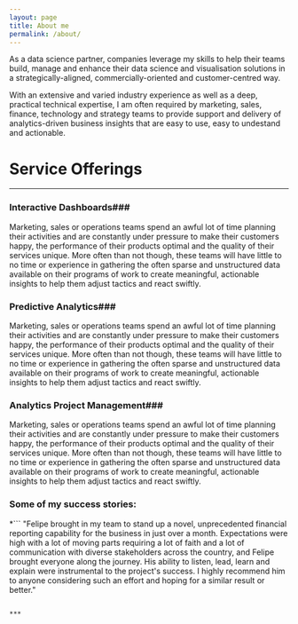```yaml
---
layout: page
title: About me
permalink: /about/
---
```


As a data science partner, companies leverage my skills to help their teams build, manage and enhance their data science and visualisation solutions in a strategically-aligned, commercially-oriented and customer-centred way.

With an extensive and varied industry experience as well as a deep, practical technical expertise, I am often required by marketing, sales, finance, technology and strategy teams to provide support and delivery of analytics-driven business insights that are easy to use, easy to undestand and actionable.


# Service Offerings

***

### Interactive Dashboards###
Marketing, sales or operations teams spend an awful lot of time planning their activities and are constantly under pressure to make their customers happy, the performance of their products optimal and the quality of their services unique. More often than not though, these teams will have little to no time or experience in gathering the often sparse and unstructured data available on their programs of work to create meaningful, actionable insights to help them adjust tactics and react swiftly.

### Predictive Analytics###
Marketing, sales or operations teams spend an awful lot of time planning their activities and are constantly under pressure to make their customers happy, the performance of their products optimal and the quality of their services unique. More often than not though, these teams will have little to no time or experience in gathering the often sparse and unstructured data available on their programs of work to create meaningful, actionable insights to help them adjust tactics and react swiftly.

### Analytics Project Management###
Marketing, sales or operations teams spend an awful lot of time planning their activities and are constantly under pressure to make their customers happy, the performance of their products optimal and the quality of their services unique. More often than not though, these teams will have little to no time or experience in gathering the often sparse and unstructured data available on their programs of work to create meaningful, actionable insights to help them adjust tactics and react swiftly.



### Some of my success stories:


*```
"Felipe brought in my team to stand up a novel, unprecedented financial reporting capability for the business in just over a month. Expectations were high with a lot of moving parts requiring a lot of faith and a lot of communication with diverse stakeholders across the country, and Felipe brought everyone along the journey. His ability to listen, lead, learn and explain were instrumental to the project's success. I highly recommend him to anyone considering such an effort and hoping for a similar result or better."
```*  ***Service provider to an analytics project I led in Mar. 2017***

***
